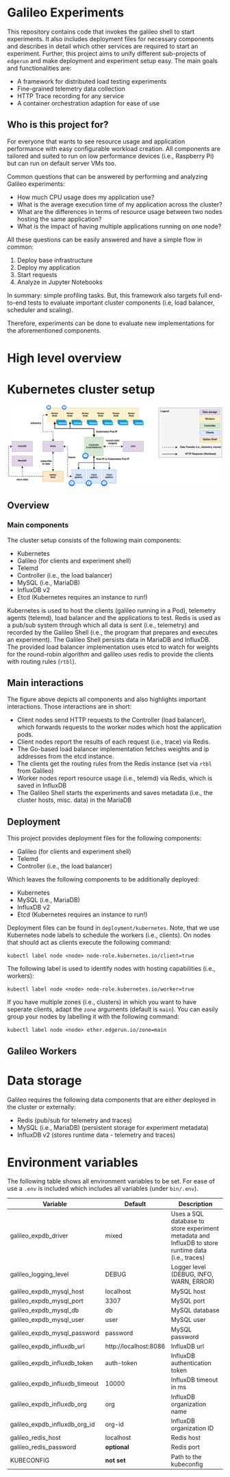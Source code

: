# Galileo Experiments

This repository contains code that invokes the galileo shell to start experiments.
It also includes deployment files for necessary components and describes in detail which other services are 
required to start an experiment.
Further, this project aims to unify different sub-projects of `edgerun` and make deployment and experiment setup easy.
The main goals and functionalities are:

* A framework for distributed load testing experiments
* Fine-grained telemetry data collection
* HTTP Trace recording for any service
* A container orchestration adaption for ease of use

## Who is this project for?

For everyone that wants to see resource usage and application performance with easy configurable workload creation.
All components are tailored and suited to run on low performance devices (i.e., Raspberry Pi) but can run on default server VMs too.

Common questions that can be answered by performing and analyzing Galileo experiments:

* How much CPU usage does my application use?
* What is the average execution time of my application across the cluster?
* What are the differences in terms of resource usage between two nodes hosting the same application?
* What is the impact of having multiple applications running on one node?

All these questions can be easily answered and have a simple flow in common:
1. Deploy base infrastructure
2. Deploy my application
3. Start requests
4. Analyze in Jupyter Notebooks

In summary: simple profiling tasks.
But, this framework also targets full end-to-end tests to evaluate important cluster components (i.e, load balancer, scheduler and scaling).

Therefore, experiments can be done to evaluate new implementations for  the aforementioned components.


# High level overview



# Kubernetes cluster setup

![Cluster components](figures/cluster.drawio.png)

## Overview

### Main components
The cluster setup consists of the following main components:

* Kubernetes
* Galileo (for clients and experiment shell)
* Telemd
* Controller (i.e., the load balancer)
* MySQL (i.e., MariaDB)
* InfluxDB v2
* Etcd (Kubernetes requires an instance to run!)

Kubernetes is used to host the clients (galileo running in a Pod), telemetry agents (telemd), load balancer and the applications to test.
Redis is used as a pub/sub system through which all data is sent (i.e., telemetry) and recorded by the Galileo Shell (i.e., the program that prepares and executes an experiment).
The Galileo Shell persists data in MariaDB and InfluxDB.
The provided load balancer implementation uses etcd to watch for weights for the round-robin algorithm and galileo uses redis to provide the clients with routing rules (`rtbl`).



## Main interactions

The figure above depicts all components and also highlights important interactions.
Those interactions are in short:
* Client nodes send HTTP requests to the Controller (load balancer), which forwards requests to the worker nodes which host the application pods.
* Client nodes report the results of each request (i.e., trace) via Redis. 
* The Go-based load balancer implementation fetches weights and ip addresses from the etcd instance.
* The clients get the routing rules from the Redis instance (set via `rtbl` from Galileo)
* Worker nodes report resource usage (i.e., telemd) via Redis, which is saved in InfluxDB
* The Galileo Shell starts the experiments and saves metadata (i.e., the cluster hosts, misc. data) in the MariaDB


## Deployment 

This project provides deployment files for the following components:
* Galileo (for clients and experiment shell)
* Telemd
* Controller (i.e., the load balancer)

Which leaves the following components to be additionally deployed:

* Kubernetes
* MySQL (i.e., MariaDB)
* InfluxDB v2
* Etcd (Kubernetes requires an instance to run!)

Deployment files can be found in `deployment/kubernetes`.
Note, that we use Kubernetes node labels to schedule the workers (i.e., clients).
On nodes that should act as clients execute the following command:

    kubectl label node <node> node-role.kubernetes.io/client=true

The following label is used to identify nodes with hosting capabilities (i.e., workers):

    kubectl label node <node> node-role.kubernetes.io/worker=true

If you have multiple zones (i.e., clusters) in which you want to have seperate clients, adapt the `zone`  arguments (default is `main`).
You can easily group your nodes by labelling it with the following command:

    kubectl label node <node> ether.edgerun.io/zone=main

## Galileo Workers



# Data storage

Galileo requires the following data components that are either deployed in the cluster or externally:

* Redis (pub/sub for telemetry and traces)
* MySQL (i.e., MariaDB) (persistent storage for experiment metadata)
* InfluxDB v2 (stores runtime data - telemetry and traces)



Environment variables
=====================

The following table shows all environment variables to be set.
For ease of use a `.env` is included which includes all variables (under `bin/.env`).

| Variable                       | Default               | Description                                                                                        |
|--------------------------------|-----------------------|----------------------------------------------------------------------------------------------------|
| galileo_expdb_driver           | mixed                 | Uses a SQL database to store experiment metadata and InfluxDB to store runtime data (i.e., traces) | 
| galileo_logging_level          | DEBUG                 | Logger level (DEBUG, INFO, WARN, ERROR)                                                            | 
| galileo_expdb_mysql_host       | localhost             | MySQL host                                                                                         |
| galileo_expdb_mysql_port       | 3307                  | MySQL port                                                                                         |
| galileo_expdb_mysql_db         | db                    | MySQL database                                                                                     |
| galileo_expdb_mysql_user       | user                  | MySQL user                                                                                         |
| galileo_expdb_mysql_password   | password              | MySQL password                                                                                     |
| galileo_expdb_influxdb_url     | http://localhost:8086 | InfluxDB url                                                                                       |
| galileo_expdb_influxdb_token   | auth-token            | InfluxDB authentication token                                                                      |
| galileo_expdb_influxdb_timeout | 10000                 | InfluxDB timeout in ms                                                                             |
| galileo_expdb_influxdb_org     | org                   | InfluxDB organization name                                                                         |
| galileo_expdb_influxdb_org_id  | org-id                | InfluxDB organization ID                                                                           |
| galileo_redis_host             | localhost             | Redis host                                                                                         |
| galileo_redis_password         | **optional**          | Redis port                                                                                         |
| KUBECONFIG                     | **not set**           | Path to the kubeconfig                                                                             |